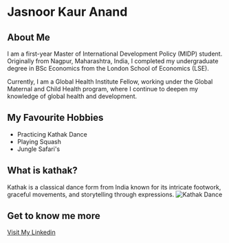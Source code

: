 # Jasnoor Kaur Anand 

## About Me 
I am a first-year Master of International Development Policy (MIDP) student. Originally from Nagpur, Maharashtra, India, I completed my undergraduate degree in BSc Economics from the London School of Economics (LSE).

Currently, I am a Global Health Institute Fellow, working under the Global Maternal and Child Health program, where I continue to deepen my knowledge of global health and development.

## My Favourite Hobbies 
- Practicing Kathak Dance
- Playing Squash
- Jungle Safari's 

## What is kathak?
Kathak is a classical dance form from India known for its intricate footwork, graceful movements, and storytelling through expressions.
![Kathak Dance](https://images.app.goo.gl/2SBZzoMo9qHPrSfV6)

## Get to know me more 
[Visit My Linkedin](https://www.linkedin.com/in/jasnoor-anand-3766a2209/)
